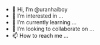 - 👋 Hi, I’m @uranhaiboy
- 👀 I’m interested in ...
- 🌱 I’m currently learning ...
- 💞️ I’m looking to collaborate on ...
- 📫 How to reach me ...

<!---
uranhaiboy/uranhaiboy is a ✨ special ✨ repository because its `README.md` (this file) appears on your GitHub profile.
You can click the Preview link to take a look at your changes.
--->
